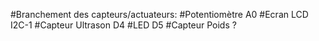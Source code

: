 #Branchement des capteurs/actuateurs:
#Potentiomètre A0
#Ecran LCD I2C-1
#Capteur Ultrason D4
#LED D5
#Capteur Poids ?
